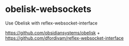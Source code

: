 # obelisk-websockets
Use Obelisk with reflex-websocket-interface

https://github.com/obsidiansystems/obelisk + https://github.com/dfordivam/reflex-websocket-interface
